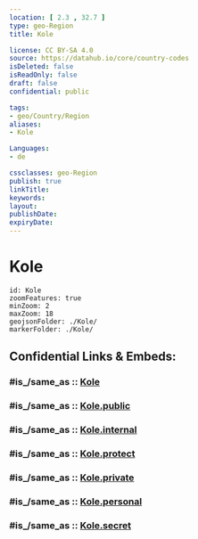 ```yaml
---
location: [ 2.3 , 32.7 ] 
type: geo-Region
title: Kole

license: CC BY-SA 4.0
source: https://datahub.io/core/country-codes
isDeleted: false
isReadOnly: false
draft: false
confidential: public

tags:
- geo/Country/Region
aliases:
- Kole

Languages:
- de

cssclasses: geo-Region
publish: true
linkTitle: 
keywords: 
layout: 
publishDate: 
expiryDate: 
---
```


# Kole

```leaflet
id: Kole
zoomFeatures: true 
minZoom: 2 
maxZoom: 18
geojsonFolder: ./Kole/
markerFolder: ./Kole/
```


## Confidential Links & Embeds: 

### #is_/same_as :: [Kole](/_Standards/Earth/Continent/Africa/Africa~Central/Uganda/regions~Uganda/Uganda~North/Kole.md) 

### #is_/same_as :: [Kole.public](/_public/Earth/Continent/Africa/Africa~Central/Uganda/regions~Uganda/Uganda~North/Kole.public.md) 

### #is_/same_as :: [Kole.internal](/_internal/Earth/Continent/Africa/Africa~Central/Uganda/regions~Uganda/Uganda~North/Kole.internal.md) 

### #is_/same_as :: [Kole.protect](/_protect/Earth/Continent/Africa/Africa~Central/Uganda/regions~Uganda/Uganda~North/Kole.protect.md) 

### #is_/same_as :: [Kole.private](/_private/Earth/Continent/Africa/Africa~Central/Uganda/regions~Uganda/Uganda~North/Kole.private.md) 

### #is_/same_as :: [Kole.personal](/_personal/Earth/Continent/Africa/Africa~Central/Uganda/regions~Uganda/Uganda~North/Kole.personal.md) 

### #is_/same_as :: [Kole.secret](/_secret/Earth/Continent/Africa/Africa~Central/Uganda/regions~Uganda/Uganda~North/Kole.secret.md)

